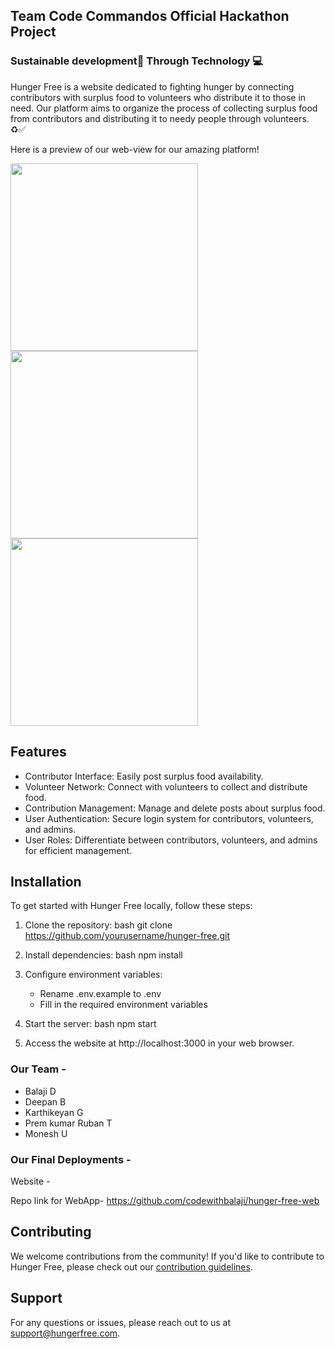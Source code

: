 ## Team Code Commandos Official Hackathon Project


### Sustainable development🌲 Through Technology 💻

Hunger Free is a website dedicated to fighting hunger by connecting contributors with surplus food to volunteers who distribute it to those in need. Our platform aims to organize the process of collecting surplus food from contributors and distributing it to needy people through volunteers. ♻✅


Here is a preview of our web-view for our amazing platform!

<img src="hf-images/homepage.jpg" height="300px">             <img src="hf-images/homepage2.jpg" height="300px">            <img src="hf-images/homepage3.jpg" height="300px"> 

## Features

- Contributor Interface: Easily post surplus food availability.
- Volunteer Network: Connect with volunteers to collect and distribute food.
- Contribution Management: Manage and delete posts about surplus food.
- User Authentication: Secure login system for contributors, volunteers, and admins.
- User Roles: Differentiate between contributors, volunteers, and admins for efficient management.

## Installation

To get started with Hunger Free locally, follow these steps:

1. Clone the repository:
   bash
   git clone https://github.com/yourusername/hunger-free.git
   

2. Install dependencies:
   bash
   npm install
   

3. Configure environment variables:
   - Rename .env.example to .env
   - Fill in the required environment variables

4. Start the server:
   bash
   npm start
   
5. Access the website at http://localhost:3000 in your web browser.

### Our Team -
- Balaji D
- Deepan B
- Karthikeyan G
- Prem kumar Ruban T
- Monesh U

### Our Final Deployments -

Website -

Repo link for WebApp- https://github.com/codewithbalaji/hunger-free-web

## Contributing

We welcome contributions from the community! If you'd like to contribute to Hunger Free, please check out our [contribution guidelines](CONTRIBUTING.md).

## Support

For any questions or issues, please reach out to us at support@hungerfree.com.